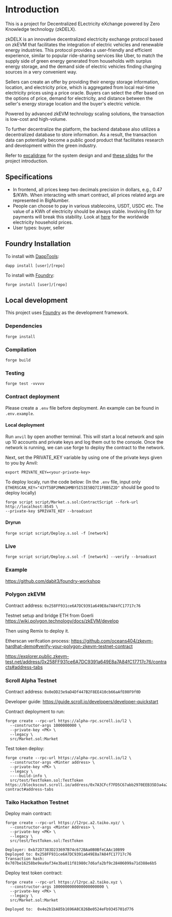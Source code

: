 # Introduction

This is a project for Decentralized ELectricity eXchange powered by Zero Knowledge technology (zkDELX).

zkDELX is an innovative decentralized electricity exchange protocol based on zkEVM that facilitates the integration of electric vehicles and renewable energy industries. This protocol provides a user-friendly and efficient experience, similar to popular ride-sharing services like Uber, to match the supply side of green energy generated from households with surplus energy storage, and the demand side of electric vehicles finding charging sources in a very convenient way.

Sellers can create an offer by providing their energy storage information, location, and electricity price, which is aggregated from local real-time electricity prices using a price oracle. Buyers can select the offer based on the options of price, demand for electricity, and distance between the seller's energy storage location and the buyer's electric vehicle.

Powered by advanced zkEVM technology scaling solutions, the transaction is low-cost and high-volume.

To further decentralize the platform, the backend database also utilizes a decentralized database to store information. As a result, the transaction data can potentially become a public good product that facilitates research and development within the green industry.

Refer to [excalidraw](https://excalidraw.com/#room=1e40eb59d4910c89d990,kqi-1NwQ7TxqgMy-49i0Nw) for the system design and and [these slides](https://docs.google.com/presentation/d/1IRCl-LmM3ytD--NWAEF0NsmdatydBXYflLBzF42_WFM/edit) for the project introduction.

## Specifications

- In frontend, all prices keep two decimals precision in dollars, e.g., 0.47 $/KWh. When interacting with smart contract, all prices related args are represented in BigNumber.
- People can choose to pay in various stablecoins, USDT, USDC etc. The value of a KWh of electricity should be always stable. Involving Eth for payments will break this stability. Look at [here](https://www.statista.com/statistics/263492/electricity-prices-in-selected-countries/) for the worldwide electricity household prices.
- User types: buyer, seller

## Foundry Installation

To install with [DappTools](https://github.com/dapphub/dapptools):

```
dapp install [user]/[repo]
```

To install with [Foundry](https://github.com/gakonst/foundry):

```
forge install [user]/[repo]
```

## Local development

This project uses [Foundry](https://github.com/gakonst/foundry) as the development framework.

### Dependencies

```
forge install
```

### Compilation

```
forge build
```

### Testing

```
forge test -vvvvv
```

### Contract deployment

Please create a `.env` file before deployment. An example can be found in `.env.example`.

#### Local deployment

Run `anvil` by open another terminal. This will start a local network and spin up 10 accounts and private keys and log them out to the console. Once the network is running, we can use forge to deploy the contract to the network.

Next, set the PRIVATE_KEY variable by using one of the private keys given to you by Anvil:

`export PRIVATE_KEY=<your-private-key>`

To deploy localy, run the code below: (In the `.env` file, input only `ETHERSCAN_KEY="43YT5BP2MWN1HMBY5I5IE5BQ7I1FBB5Z2D"` should be good to deploy locally)

```
forge script script/Market.s.sol:ContractScript --fork-url http://localhost:8545 \
--private-key $PRIVATE_KEY --broadcast
```

#### Dryrun

```
forge script script/Deploy.s.sol -f [network]
```

### Live

```
forge script script/Deploy.s.sol -f [network] --verify --broadcast
```

### Example

https://github.com/dabit3/foundry-workshop

### Polygon zkEVM

Contract address: `0x258FF931ce6A7DC9391a649E8a7A84fC17717c76`

Testnet setup and bridge ETH from Goerli https://wiki.polygon.technology/docs/zkEVM/develop

Then using Remix to deploy it.

Etherscan verifcation process: https://github.com/oceans404/zkevm-hardhat-demo#verify-your-polygon-zkevm-testnet-contract

https://explorer.public.zkevm-test.net/address/0x258FF931ce6A7DC9391a649E8a7A84fC17717c76/contracts#address-tabs

### Scroll Alpha Testnet

Contract address: `0x0eDD23e9aD4Df447B2F8EE410cb66aAfE08F9f0D`

Developer guide:
https://guide.scroll.io/developers/developer-quickstart

Contract deployment to run:

```
forge create --rpc-url https://alpha-rpc.scroll.io/l2 \
  --constructor-args 1000000000 \
  --private-key <PK> \
  --legacy \
  src/Market.sol:Market
```

Test token deploy:

```
forge create --rpc-url https://alpha-rpc.scroll.io/l2 \
  --constructor-args <Minter address> \
  --private-key <PK> \
  --legacy \
  ----build-info \
  src/test/TestToken.sol:TestToken
https://blockscout.scroll.io/address/0x7A3CFcf7FD5C67abb2970EEB35D3a4a2BacCACD2/read-contract#address-tabs
```

### Taiko Hackathon Testnet

Deploy main contract:

```
forge create --rpc-url https://l2rpc.a2.taiko.xyz/ \
  --constructor-args <Minter Address> \
  --private-key <PK> \
  --legacy \
  src/test/TestToken.sol:TestToken

Deployer: 0xb72D7383D233697B74c672BAa0B0BfeCAAc10B99
Deployed to: 0x258FF931ce6A7DC9391a649E8a7A84fC17717c76
Transaction hash: 0x707be16258be9ea9af34e3ba011f81980c7d6afa2bf9c28406099a71d388e6b5
```

Deploy test token contract:

```
forge create --rpc-url https://l2rpc.a2.taiko.xyz \
  --constructor-args 1000000000000000000000 \
  --private-key <PK> \
  --legacy \
  src/Market.sol:Market

Deployed to:  0x4e2b1bA85b1696A8C826Be0524eFb9345701d776
```
